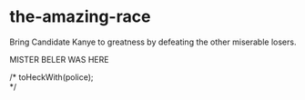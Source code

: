 # the-amazing-race
Bring Candidate Kanye to greatness by defeating the other miserable losers.

MISTER BELER WAS HERE 

/* toHeckWith(police);  
*/
